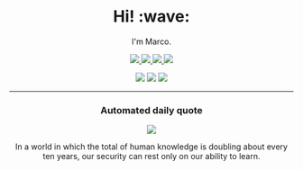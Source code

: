 <html>
 <body>
  <h1 align="center">
   Hi! :wave:
  </h1>
  <p align="center">
   I'm Marco.
  </p>
  <!-- Badges: https://shields.io/ -->
  <p align="center">
   <a href="https://github.com/marcocaldera">
    <img src="https://img.shields.io/badge/-Github-000?style=flat&amp;logo=Github&amp;logoColor=white"/>
   </a>
   <a href="linkedin.com/in/marco-caldera">
    <img src="https://img.shields.io/badge/-LinkedIn-blue?style=flat&amp;logo=Linkedin&amp;logoColor=white"/>
   </a>
   <a href="https://marcocaldera.com/blog">
    <img src="https://img.shields.io/badge/-Blog-3559f5?style=flat&amp;logo=Blogger&amp;logoColor=white"/>
   </a>
   <a href="https://stackoverflow.com/users/5878210/marco-caldera">
    <img src="https://img.shields.io/badge/-StackOverflow-F58025?style=flat&amp;logo=Stack-Overflow&amp;logoColor=white"/>
   </a>
  </p>
  <p align="center">
   <img src="https://img.shields.io/badge/Mobile-3559f5"/>
   <img src="https://img.shields.io/badge/Machine Learning-3559f5"/>
   <img src="https://img.shields.io/badge/Cloud-3559f5"/>
  </p>
  <hr/>
    <h3 align="center">Automated daily quote</h3>
  <p align="center">
   <a href="https://github.com/marcocaldera/marcocaldera/actions/workflows/quote.yaml">
    <img src="https://github.com/marcocaldera/marcocaldera/actions/workflows/quote.yaml/badge.svg"/>
   </a>
  </p>
  <p align="center" id="quote">  
   In a world in which the total of human knowledge is doubling about every ten years, our security can rest only on our ability to learn.
  </p>
  
 </body>
</html>
